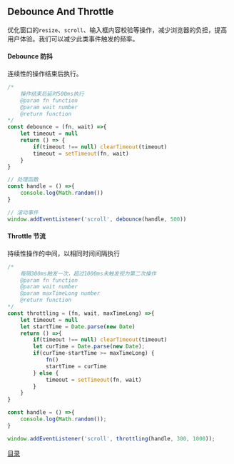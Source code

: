 ## Debounce And Throttle

优化窗口的`resize`、`scroll`、输入框内容校验等操作，减少浏览器的负担，提高用户体验。我们可以减少此类事件触发的频率。

#### Debounce 防抖
连续性的操作结束后执行。

```Javascript
/*
    操作结束后延时500ms执行
    @param fn function
    @param wait number
    @return function
*/
const debounce = (fn, wait) =>{
    let timeout = null
    return () => {
        if(timeout !== null) clearTimeout(timeout)
        timeout = setTimeout(fn, wait)
    }
}

// 处理函数
const handle = () =>{
    console.log(Math.random())
}

// 滚动事件
window.addEventListener('scroll', debounce(handle, 500))
```

#### Throttle 节流
持续性操作的中间，以相同时间间隔执行

```Javascript
/*
    每隔300ms触发一次，超过1000ms未触发视为第二次操作
    @param fn function
    @param wait number
    @param maxTimeLong number
    @return function
*/
const throttling = (fn, wait, maxTimeLong) =>{
    let timeout = null
    let startTime = Date.parse(new Date)
    return () =>{
        if(timeout !== null) clearTimeout(timeout)
        let curTime = Date.parse(new Date);
        if(curTime-startTime >= maxTimeLong) {
            fn()
            startTime = curTime
        } else {
            timeout = setTimeout(fn, wait)
        }
    }
}

const handle = () =>{
    console.log(Math.random());
}

window.addEventListener('scroll', throttling(handle, 300, 1000));
```
[目录](https://github.com/beverle-y/note)
